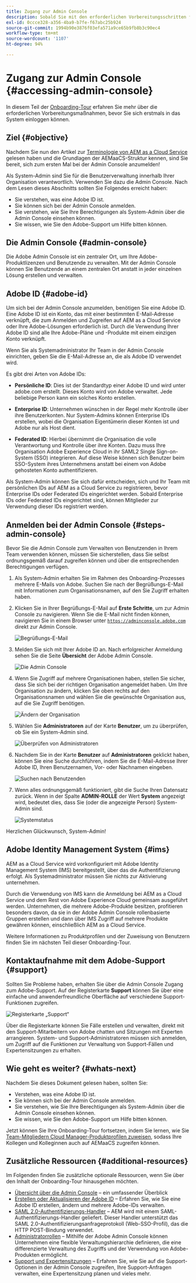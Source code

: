 ```yaml
---
title: Zugang zur Admin Console
description: Sobald Sie mit den erforderlichen Vorbereitungsschritten für das Onboarding und die Grundlagen der AEMaaCS-Struktur vertraut sind, können Sie sich erstmals bei der Admin Console anmelden.
exl-id: 0ccce328-a356-4ba9-b7fe-f67abc25b924
source-git-commit: 1994b90e3876f03efa571a9ce65b9fb8b3c90ec4
workflow-type: tm+mt
source-wordcount: '1107'
ht-degree: 94%

---
```


# Zugang zur Admin Console {#accessing-admin-console}

In diesem Teil der [Onboarding-Tour](overview.md) erfahren Sie mehr über die erforderlichen Vorbereitungsmaßnahmen, bevor Sie sich erstmals in das System einloggen können.

## Ziel {#objective}

Nachdem Sie nun den Artikel zur [Terminologie von AEM as a Cloud Service](terminology.md) gelesen haben und die Grundlagen der AEMaaCS-Struktur kennen, sind Sie bereit, sich zum ersten Mal bei der Admin Console anzumelden!

Als System-Admin sind Sie für die Benutzerverwaltung innerhalb Ihrer Organisation verantwortlich. Verwenden Sie dazu die Admin Console. Nach dem Lesen dieses Abschnitts sollten Sie Folgendes erreicht haben:

* Sie verstehen, was eine Adobe ID ist.
* Sie können sich bei der Admin Console anmelden.
* Sie verstehen, wie Sie Ihre Berechtigungen als System-Admin über die Admin Console einsehen können.
* Sie wissen, wie Sie den Adobe-Support um Hilfe bitten können.

## Die Admin Console {#admin-console}

Die Adobe Admin Console ist ein zentraler Ort, um Ihre Adobe-Produktlizenzen und Benutzende zu verwalten. Mit der Admin Console können Sie Benutzende an einem zentralen Ort anstatt in jeder einzelnen Lösung erstellen und verwalten.

## Adobe ID {#adobe-id}

Um sich bei der Admin Console anzumelden, benötigen Sie eine Adobe ID. Eine Adobe ID ist ein Konto, das mit einer bestimmten E-Mail-Adresse verknüpft, die zum Anmelden und Zugreifen auf AEM as a Cloud Service oder Ihre Adobe-Lösungen erforderlich ist. Durch die Verwendung Ihrer Adobe ID sind alle Ihre Adobe-Pläne und -Produkte mit einem einzigen Konto verknüpft.

Wenn Sie als Systemadministrator Ihr Team in der Admin Console einrichten, geben Sie die E-Mail-Adresse an, die als Adobe ID verwendet wird.

Es gibt drei Arten von Adobe IDs:

* **Persönliche ID**: Dies ist der Standardtyp einer Adobe ID und wird unter adobe.com erstellt. Dieses Konto wird von Adobe verwaltet. Jede beliebige Person kann ein solches Konto erstellen.

* **Enterprise ID**: Unternehmen wünschen in der Regel mehr Kontrolle über ihre Benutzerkonten. Nur System-Admins können Enterprise IDs erstellen, wobei die Organisation Eigentümerin dieser Konten ist und Adobe nur als Host dient.

* **Federated ID**: Hierbei übernimmt die Organisation die volle Verantwortung und Kontrolle über ihre Konten. Dazu muss Ihre Organisation Adobe Experience Cloud in ihr SAML2 Single Sign-on-System (SSO) integrieren. Auf diese Weise können sich Benutzer beim SSO-System ihres Unternehmens anstatt bei einem von Adobe gehosteten Konto authentifizieren.

Als System-Admin können Sie sich dafür entscheiden, sich und Ihr Team mit persönlichen IDs auf AEM as a Cloud Service zu registrieren, bevor Enterprise IDs oder Federated IDs eingerichtet werden. Sobald Enterprise IDs oder Federated IDs eingerichtet sind, können Mitglieder zur Verwendung dieser IDs registriert werden.

## Anmelden bei der Admin Console {#steps-admin-console}

Bevor Sie die Admin Console zum Verwalten von Benutzenden in Ihrem Team verwenden können, müssen Sie sicherstellen, dass Sie selbst ordnungsgemäß darauf zugreifen können und über die entsprechenden Berechtigungen verfügen.

1. Als System-Admin erhalten Sie im Rahmen des Onboarding-Prozesses mehrere E-Mails von Adobe. Suchen Sie nach der Begrüßungs-E-Mail mit Informationen zum Organisationsnamen, auf den Sie Zugriff erhalten haben.

1. Klicken Sie in Ihrer Begrüßungs-E-Mail auf **Erste Schritte**, um zur Admin Console zu navigieren. Wenn Sie die E-Mail nicht finden können, navigieren Sie in einem Browser unter [`https://adminconsole.adobe.com`](https://adminconsole.adobe.com) direkt zur Admin Console.

   ![Begrüßungs-E-Mail](/help/journey-onboarding/assets/get-started-email.png)

1. Melden Sie sich mit Ihrer Adobe ID an. Nach erfolgreicher Anmeldung sehen Sie die Seite **Übersicht** der Adobe Admin Console.

   ![Die Admin Console](/help/journey-onboarding/assets/get-started1.png)

1. Wenn Sie Zugriff auf mehrere Organisationen haben, stellen Sie sicher, dass Sie sich bei der richtigen Organisation angemeldet haben. Um Ihre Organisation zu ändern, klicken Sie oben rechts auf den Organisationsnamen und wählen Sie die gewünschte Organisation aus, auf die Sie Zugriff benötigen.

   ![Ändern der Organisation](/help/journey-onboarding/assets/admin-console-orgswitch.png)

1. Wählen Sie **Administratoren** auf der Karte **Benutzer**, um zu überprüfen, ob Sie ein System-Admin sind.

   ![Überprüfen von Administratoren](/help/journey-onboarding/assets/get-started2.png)

1. Nachdem Sie in der Karte **Benutzer** auf **Administratoren** geklickt haben, können Sie eine Suche durchführen, indem Sie die E-Mail-Adresse Ihrer Adobe ID, Ihren Benutzernamen, Vor- oder Nachnamen eingeben.

   ![Suchen nach Benutzenden](/help/journey-onboarding/assets/get-started3.png)

1. Wenn alles ordnungsgemäß funktioniert, gibt die Suche Ihren Datensatz zurück. Wenn in der Spalte **ADMIN-ROLLE** der Wert **System** angezeigt wird, bedeutet dies, dass Sie (oder die angezeigte Person) System-Admin sind.

   ![Systemstatus](/help/journey-onboarding/assets/get-started4.png)

Herzlichen Glückwunsch, System-Admin!

## Adobe Identity Management System {#ims}

AEM as a Cloud Service wird vorkonfiguriert mit Adobe Identity Management System (IMS) bereitgestellt, über das die Authentifizierung erfolgt. Als Systemadministrator müssen Sie nichts zur Aktivierung unternehmen.

Durch die Verwendung von IMS kann die Anmeldung bei AEM as a Cloud Service und dem Rest von Adobe Experience Cloud gemeinsam ausgeführt werden. Unternehmen, die mehrere Adobe-Produkte besitzen, profitieren besonders davon, da sie in der Adobe Admin Console rollenbasierte Gruppen erstellen und dann über IMS Zugriff auf mehrere Produkte gewähren können, einschließlich AEM as a Cloud Service.

Weitere Informationen zu Produktprofilen und der Zuweisung von Benutzern finden Sie im nächsten Teil dieser Onboarding-Tour.

## Kontaktaufnahme mit dem Adobe-Support {#support}

Sollten Sie Probleme haben, erhalten Sie über die Admin Console Zugang zum Adobe-Support. Auf der Registerkarte **Support** können Sie über eine einfache und anwenderfreundliche Oberfläche auf verschiedene Support-Funktionen zugreifen.

![Registerkarte „Support“](/help/journey-onboarding/assets/support-menu.png)

Über die Registerkarte können Sie Fälle erstellen und verwalten, direkt mit den Support-Mitarbeitern von Adobe chatten und Sitzungen mit Experten arrangieren. System- und Support-Administratoren müssen sich anmelden, um Zugriff auf die Funktionen zur Verwaltung von Support-Fällen und Expertensitzungen zu erhalten.

## Wie geht es weiter? {#whats-next}

Nachdem Sie dieses Dokument gelesen haben, sollten Sie:

* Verstehen, was eine Adobe ID ist.
* Sie können sich bei der Admin Console anmelden.
* Sie verstehen, wie Sie Ihre Berechtigungen als System-Admin über die Admin Console einsehen können.
* Sie wissen, wie Sie den Adobe-Support um Hilfe bitten können.

Jetzt können Sie Ihre Onboarding-Tour fortsetzen, indem Sie lernen, wie Sie [Team-Mitgliedern Cloud Manager-Produktprofilen zuweisen](assign-profiles-cloud-manager.md), sodass Ihre Kollegen und Kolleginnen auch auf AEMaaCS zugreifen können.

## Zusätzliche Ressourcen {#additional-resources}

Im Folgenden finden Sie zusätzliche optionale Ressourcen, wenn Sie über den Inhalt der Onboarding-Tour hinausgehen möchten.

* [Übersicht über die Admin Console](https://helpx.adobe.com/de/enterprise/using/admin-console.html) – ein umfassender Überblick
* [Erstellen oder Aktualisieren der Adobe ID](https://helpx.adobe.com/de/manage-account/using/create-update-adobe-id.html#HowtocreateorupdateyourAdobeID) – Erfahren Sie, wie Sie eine Adobe ID erstellen, ändern und mehrere Adobe-IDs verwalten.
* [SAML 2.0-Authentifizierungs-Handler](https://experienceleague.adobe.com/docs/experience-manager-65/administering/security/saml-2-0-authenticationhandler.html?lang=de) – AEM wird mit einem SAML-Authentifizierungs-Handler geliefert. Dieser Handler unterstützt das SAML 2.0-Authentifizierungsanfrageprotokoll (Web-SSO-Profil), das die HTTP POST-Bindung verwendet.
* [Administratorrollen](https://helpx.adobe.com/de/enterprise/using/admin-roles.ug.html) – Mithilfe der Adobe Admin Console können Unternehmen eine flexible Verwaltungshierarchie definieren, die eine differenzierte Verwaltung des Zugriffs und der Verwendung von Adobe-Produkten ermöglicht.
* [Support und Expertensitzungen](https://helpx.adobe.com/de/enterprise/admin-guide.html/enterprise/using/support-for-experience-cloud.ug.html) – Erfahren Sie, wie Sie auf die Support-Optionen in der Admin Console zugreifen, Ihre Support-Anfragen verwalten, eine Expertensitzung planen und vieles mehr.
